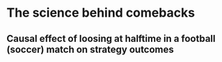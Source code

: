 # The science behind comebacks 
## Causal effect of loosing at halftime in a football (soccer) match on strategy outcomes 
